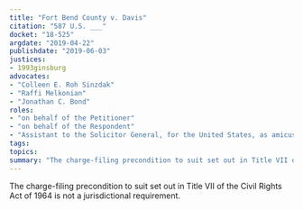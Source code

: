 ```yaml
---
title: "Fort Bend County v. Davis"
citation: "587 U.S. ___"
docket: "18-525"
argdate: "2019-04-22"
publishdate: "2019-06-03"
justices:
- 1993ginsburg
advocates:
- "Colleen E. Roh Sinzdak"
- "Raffi Melkonian"
- "Jonathan C. Bond"
roles:
- "on behalf of the Petitioner"
- "on behalf of the Respondent"
- "Assistant to the Solicitor General, for the United States, as amicus curiae, supporting the Respondent"
tags:
topics:
summary: "The charge-filing precondition to suit set out in Title VII of the Civil Rights Act of 1964 is not a jurisdictional requirement."
---
```

The charge-filing precondition to suit set out in Title VII of the Civil Rights Act of 1964 is not a jurisdictional requirement.
